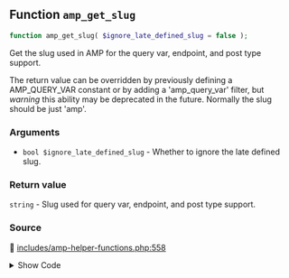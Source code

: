 ## Function `amp_get_slug`

```php
function amp_get_slug( $ignore_late_defined_slug = false );
```

Get the slug used in AMP for the query var, endpoint, and post type support.

The return value can be overridden by previously defining a AMP_QUERY_VAR constant or by adding a 'amp_query_var' filter, but *warning* this ability may be deprecated in the future. Normally the slug should be just 'amp'.

### Arguments

* `bool $ignore_late_defined_slug` - Whether to ignore the late defined slug.

### Return value

`string` - Slug used for query var, endpoint, and post type support.

### Source

:link: [includes/amp-helper-functions.php:558](/includes/amp-helper-functions.php#L558-L580)

<details>
<summary>Show Code</summary>

```php
function amp_get_slug( $ignore_late_defined_slug = false ) {

	// When a slug was defined late according to AmpSlugCustomizationWatcher, the slug will be stored in the
	// LATE_DEFINED_SLUG option by the PairedRouting service so that it can be used early. This is only needed until
	// the after_setup_theme action fires, because at that time the late-defined slug will have been established.
	if ( ! $ignore_late_defined_slug && ! did_action( AmpSlugCustomizationWatcher::LATE_DETERMINATION_ACTION ) ) {
		$slug = AMP_Options_Manager::get_option( Option::LATE_DEFINED_SLUG );
		if ( ! empty( $slug ) && is_string( $slug ) ) {
			return $slug;
		}
	}

	/**
	 * Filter the AMP query variable.
	 *
	 * Warning: This filter may become deprecated.
	 *
	 * @since 0.3.2
	 *
	 * @param string $query_var The AMP query variable.
	 */
	return apply_filters( 'amp_query_var', defined( 'AMP_QUERY_VAR' ) ? AMP_QUERY_VAR : QueryVar::AMP );
}
```

</details>
